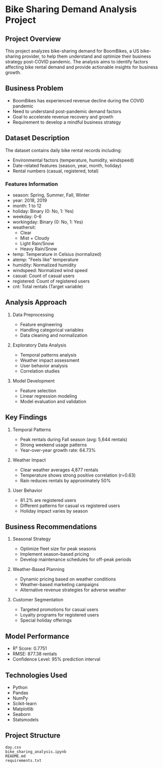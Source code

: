 # Bike Sharing Demand Analysis Project

## Project Overview
This project analyzes bike-sharing demand for BoomBikes, a US bike-sharing provider, to help them understand and optimize their business strategy post-COVID pandemic. The analysis aims to identify factors affecting bike rental demand and provide actionable insights for business growth.

## Business Problem
- BoomBikes has experienced revenue decline during the COVID pandemic
- Need to understand post-pandemic demand factors
- Goal to accelerate revenue recovery and growth
- Requirement to develop a mindful business strategy

## Dataset Description
The dataset contains daily bike rental records including:
- Environmental factors (temperature, humidity, windspeed)
- Date-related features (season, year, month, holiday)
- Rental numbers (casual, registered, total)

### Features Information
- season: Spring, Summer, Fall, Winter
- year: 2018, 2019
- month: 1 to 12
- holiday: Binary (0: No, 1: Yes)
- weekday: 0-6
- workingday: Binary (0: No, 1: Yes)
- weathersit: 
  - Clear
  - Mist + Cloudy
  - Light Rain/Snow
  - Heavy Rain/Snow
- temp: Temperature in Celsius (normalized)
- atemp: "Feels like" temperature
- humidity: Normalized humidity
- windspeed: Normalized wind speed
- casual: Count of casual users
- registered: Count of registered users
- cnt: Total rentals (Target variable)

## Analysis Approach
1. Data Preprocessing
   - Feature engineering
   - Handling categorical variables
   - Data cleaning and normalization

2. Exploratory Data Analysis
   - Temporal patterns analysis
   - Weather impact assessment
   - User behavior analysis
   - Correlation studies

3. Model Development
   - Feature selection
   - Linear regression modeling
   - Model evaluation and validation

## Key Findings
1. Temporal Patterns
   - Peak rentals during Fall season (avg: 5,644 rentals)
   - Strong weekend usage patterns
   - Year-over-year growth rate: 64.73%

2. Weather Impact
   - Clear weather averages 4,877 rentals
   - Temperature shows strong positive correlation (r=0.63)
   - Rain reduces rentals by approximately 50%

3. User Behavior
   - 81.2% are registered users
   - Different patterns for casual vs registered users
   - Holiday impact varies by season

## Business Recommendations
1. Seasonal Strategy
   - Optimize fleet size for peak seasons
   - Implement season-based pricing
   - Develop maintenance schedules for off-peak periods

2. Weather-Based Planning
   - Dynamic pricing based on weather conditions
   - Weather-based marketing campaigns
   - Alternative revenue strategies for adverse weather

3. Customer Segmentation
   - Targeted promotions for casual users
   - Loyalty programs for registered users
   - Special holiday offerings

## Model Performance
- R² Score: 0.7751
- RMSE: 877.38 rentals
- Confidence Level: 95% prediction interval

## Technologies Used
- Python
- Pandas
- NumPy
- Scikit-learn
- Matplotlib
- Seaborn
- Statsmodels

## Project Structure
```
day.csv
bike_sharing_analysis.ipynb
README.md
requirements.txt
```
